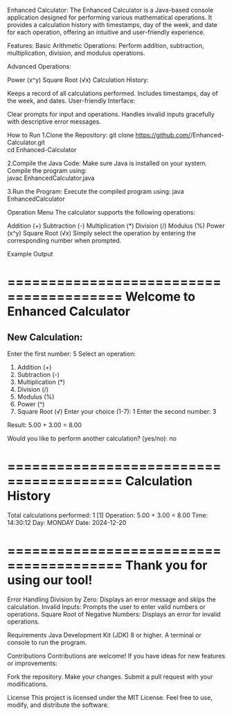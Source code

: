 Enhanced Calculator:
The Enhanced Calculator is a Java-based console application designed for performing various mathematical operations. It provides a calculation history with timestamps, day of the week, and date for each operation, offering an intuitive and user-friendly experience.

Features:
Basic Arithmetic Operations:
Perform addition, subtraction, multiplication, division, and modulus operations.

Advanced Operations:

Power (x^y)
Square Root (√x)
Calculation History:

Keeps a record of all calculations performed.
Includes timestamps, day of the week, and dates.
User-friendly Interface:

Clear prompts for input and operations.
Handles invalid inputs gracefully with descriptive error messages.

How to Run
1.Clone the Repository:
            git clone https://github.com/<your-username>/Enhanced-Calculator.git  
cd Enhanced-Calculator

2.Compile the Java Code:
Make sure Java is installed on your system. Compile the program using:  
  javac EnhancedCalculator.java

3.Run the Program:
Execute the compiled program using:
  java EnhancedCalculator


  
  
  Operation Menu
The calculator supports the following operations:

Addition (+)
Subtraction (-)
Multiplication (*)
Division (/)
Modulus (%)
Power (x^y)
Square Root (√x)
Simply select the operation by entering the corresponding number when prompted.

Example Output

========================================
       Welcome to Enhanced Calculator
========================================

New Calculation:
----------------
Enter the first number: 5
Select an operation:
1. Addition (+)
2. Subtraction (-)
3. Multiplication (*)
4. Division (/)
5. Modulus (%)
6. Power (^)
7. Square Root (√)
Enter your choice (1-7): 1
Enter the second number: 3

Result: 5.00 + 3.00 = 8.00

Would you like to perform another calculation? (yes/no): no

========================================
           Calculation History
========================================
Total calculations performed: 1
[1] Operation: 5.00 + 3.00 = 8.00
    Time: 14:30:12
    Day: MONDAY
    Date: 2024-12-20

========================================
      Thank you for using our tool!
========================================


Error Handling
Division by Zero: Displays an error message and skips the calculation.
Invalid Inputs: Prompts the user to enter valid numbers or operations.
Square Root of Negative Numbers: Displays an error for invalid operations.


Requirements
Java Development Kit (JDK) 8 or higher.
A terminal or console to run the program.


Contributions
Contributions are welcome! If you have ideas for new features or improvements:

Fork the repository.
Make your changes.
Submit a pull request with your modifications.


License
This project is licensed under the MIT License. Feel free to use, modify, and distribute the software.





